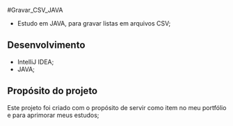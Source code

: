 #Gravar_CSV_JAVA

- Estudo em JAVA, para gravar listas em arquivos CSV;
  
## Desenvolvimento

 - IntelliJ IDEA;
 - JAVA;
   
## Propósito do projeto

Este projeto foi criado com o propósito de servir como item no meu portfólio e para aprimorar meus estudos;

